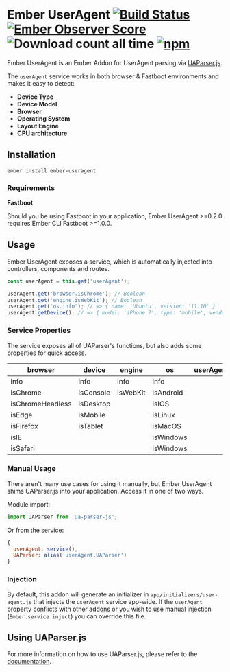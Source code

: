 Ember UserAgent [![Build Status](https://travis-ci.org/willviles/ember-useragent.svg)](https://travis-ci.org/willviles/ember-useragent) [![Ember Observer Score](http://emberobserver.com/badges/ember-useragent.svg)](http://emberobserver.com/addons/ember-useragent) ![Download count all time](https://img.shields.io/npm/dt/ember-useragent.svg) [![npm](https://img.shields.io/npm/v/ember-useragent.svg)](https://www.npmjs.com/package/ember-useragent)
======

Ember UserAgent is an Ember Addon for UserAgent parsing via [UAParser.js](https://github.com/faisalman/ua-parser-js).

The `userAgent` service works in both browser & Fastboot environments and makes it easy to detect:

* **Device Type**
* **Device Model**
* **Browser**
* **Operating System**
* **Layout Engine**
* **CPU architecture**

Installation
------------------------------------------------------------------------------

```
ember install ember-useragent
```

### Requirements

**Fastboot**

Should you be using Fastboot in your application, Ember UserAgent >=0.2.0 requires Ember CLI Fastboot >=1.0.0.

## Usage

Ember UserAgent exposes a service, which is automatically injected into controllers, components and routes.

```javascript
const userAgent = this.get('userAgent');

userAgent.get('browser.isChrome'); // Boolean
userAgent.get('engine.isWebKit'); // Boolean
userAgent.get('os.info'); // => { name: 'Ubuntu', version: '11.10' }
userAgent.getDevice(); // => { model: 'iPhone 7', type: 'mobile', vendor: 'Apple'}

```

### Service Properties

The service exposes all of UAParser's functions, but also adds some properties for quick access.

| browser          | device    | engine   | os        | userAgent |
|------------------|-----------|----------|-----------|-----------|
| info             | info      | info     | info      |           |
| isChrome         | isConsole | isWebKit | isAndroid |           |
| isChromeHeadless | isDesktop |          | isIOS     |           |
| isEdge           | isMobile  |          | isLinux   |           |
| isFirefox        | isTablet  |          | isMacOS   |           |
| isIE             |           |          | isWindows |           |
| isSafari         |           |          | isWindows |           |

### Manual Usage

There aren't many use cases for using it manually, but Ember UserAgent shims UAParser.js into your application. Access it in one of two ways.

Module import:

```js
import UAParser from 'ua-parser-js';
```

Or from the service:

```js
{
  userAgent: service(),
  UAParser: alias('userAgent.UAParser')
}
```

### Injection

By default, this addon will generate an initializer in `app/initializers/user-agent.js` that injects the `userAgent` service app-wide. If the `userAgent` property conflicts with other addons or you wish to use manual injection (`Ember.service.inject`) you can override this file.

## Using UAParser.js

For more information on how to use UAParser.js, please refer to the [documentation](https://github.com/faisalman/ua-parser-js#methods).
